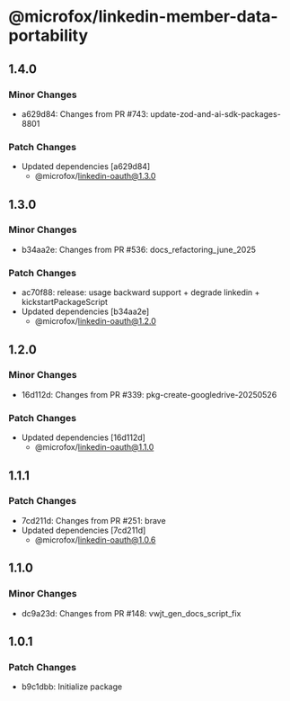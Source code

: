 # @microfox/linkedin-member-data-portability

## 1.4.0

### Minor Changes

- a629d84: Changes from PR #743: update-zod-and-ai-sdk-packages-8801

### Patch Changes

- Updated dependencies [a629d84]
  - @microfox/linkedin-oauth@1.3.0

## 1.3.0

### Minor Changes

- b34aa2e: Changes from PR #536: docs_refactoring_june_2025

### Patch Changes

- ac70f88: release: usage backward support + degrade linkedin + kickstartPackageScript
- Updated dependencies [b34aa2e]
  - @microfox/linkedin-oauth@1.2.0

## 1.2.0

### Minor Changes

- 16d112d: Changes from PR #339: pkg-create-googledrive-20250526

### Patch Changes

- Updated dependencies [16d112d]
  - @microfox/linkedin-oauth@1.1.0

## 1.1.1

### Patch Changes

- 7cd211d: Changes from PR #251: brave
- Updated dependencies [7cd211d]
  - @microfox/linkedin-oauth@1.0.6

## 1.1.0

### Minor Changes

- dc9a23d: Changes from PR #148: vwjt_gen_docs_script_fix

## 1.0.1

### Patch Changes

- b9c1dbb: Initialize package
